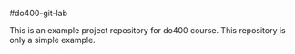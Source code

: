 #do400-git-lab

This is an example project repository for do400 course.
This repository is only a simple example.
